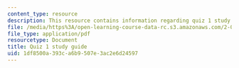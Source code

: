 ```yaml
---
content_type: resource
description: This resource contains information regarding quiz 1 study guide.
file: /media/https%3A/open-learning-course-data-rc.s3.amazonaws.com/2-086-numerical-computation-for-mechanical-engineers-fall-2012/1df8500a393ca6b9507e3ac2e6d24597_MIT2_086F12_quiz1_study.pdf
file_type: application/pdf
resourcetype: Document
title: Quiz 1 study guide
uid: 1df8500a-393c-a6b9-507e-3ac2e6d24597
---
```

